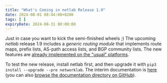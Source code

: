 ```yaml
---
title: "What's Coming in netlab Release 1.9"
date: 2024-08-01 08:44:00+0200
tags: [ ]
expiryDate: 2024-08-31 00:00:00
---
```

Just in case you want to kick the semi-finished wheels ;) The upcoming _netlab_ release 1.9 includes a *generic routing module* that implements route maps, prefix lists, AS-path access lists, and BGP community lists. The new features are [already implemented on the "usual" platforms](https://tests.netlab.tools/_html/coverage.routing).

To test the new release, install netlab first, and then upgrade it with `pip3 install --upgrade --pre networklab`. The interim documentation is [here](https://5772ef9a.netlab.pages.dev/) (you can also [browse the documentation directory on GitHub](https://github.com/ipspace/netlab/tree/dev/docs)).
